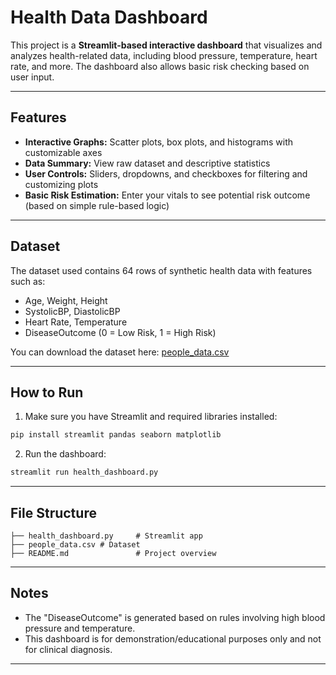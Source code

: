 # Health Data Dashboard

This project is a **Streamlit-based interactive dashboard** that visualizes and analyzes health-related data, including blood pressure, temperature, heart rate, and more. The dashboard also allows basic risk checking based on user input.

---

## Features

- **Interactive Graphs:** Scatter plots, box plots, and histograms with customizable axes
- **Data Summary:** View raw dataset and descriptive statistics
- **User Controls:** Sliders, dropdowns, and checkboxes for filtering and customizing plots
- **Basic Risk Estimation:** Enter your vitals to see potential risk outcome (based on simple rule-based logic)

---

##  Dataset

The dataset used contains 64 rows of synthetic health data with features such as:

- Age, Weight, Height
- SystolicBP, DiastolicBP
- Heart Rate, Temperature
- DiseaseOutcome (0 = Low Risk, 1 = High Risk)

You can download the dataset here: [people\_data.csv](people_data.csv)

---

## How to Run

1. Make sure you have Streamlit and required libraries installed:

```bash
pip install streamlit pandas seaborn matplotlib
```

2. Run the dashboard:

```bash
streamlit run health_dashboard.py
```

---

## File Structure

```
├── health_dashboard.py     # Streamlit app
├── people_data.csv # Dataset
├── README.md               # Project overview
```

---

## Notes

- The "DiseaseOutcome" is generated based on rules involving high blood pressure and temperature.
- This dashboard is for demonstration/educational purposes only and not for clinical diagnosis.

---


